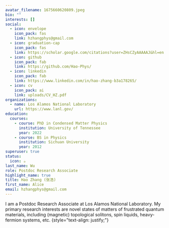 ```yaml
---
avatar_filename: 1675660620809.jpeg
bio: ""
interests: []
social:
  - icon: envelope
    icon_pack: fas
    link: hzhangphys@gmail.com
  - icon: graduation-cap
    icon_pack: fas
    link: https://scholar.google.com/citations?user=ZHsCZyAAAAAJ&hl=en
  - icon: github
    icon_pack: fab
    link: https://github.com/Hao-Phys/
  - icon: linkedin
    icon_pack: fab
    link: https://www.linkedin.com/in/hao-zhang-b3a178265/
  - icon: cv
    icon_pack: ai
    link: uploads/CV_HZ.pdf
organizations:
  - name: Los Alamos National Laboratory
    url: https://www.lanl.gov/
education:
  courses:
    - course: PhD in Condensed Matter Physics
      institution: University of Tennessee
      year: 2022
    - course: BS in Physics
      institution: Sichuan University
      year: 2012
superuser: true
status:
  icon: ☕️
last_name: Wu
role: Postdoc Research Associate
highlight_name: true
title: Hao Zhang (张浩)
first_name: Alice
email: hzhangphys@gmail.com
---
```

I am a Postdoc Research Associate at Los Alamos National Laboratory. My primary research interests are novel states of matters of frustrated quantum materials, including (magnetic) topological solitons, spin liquids, heavy-fermion systems, etc.
{style="text-align: justify;"}